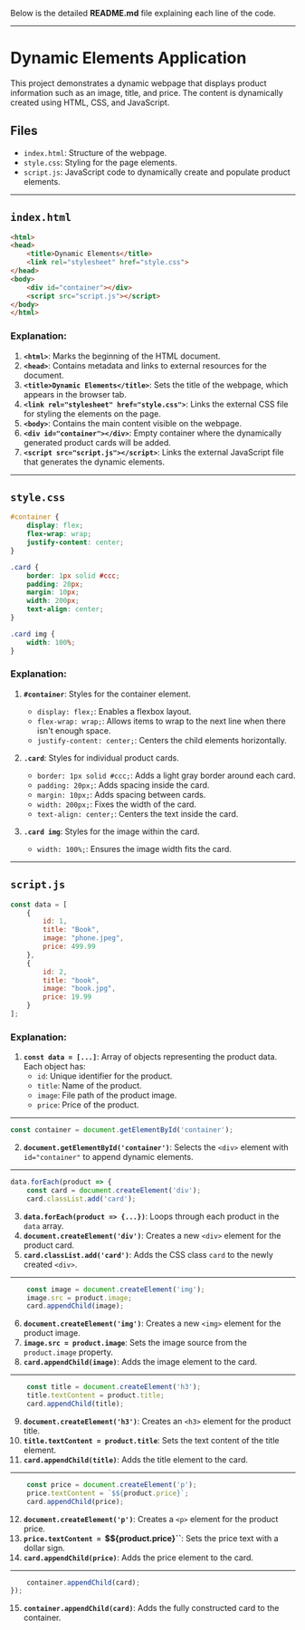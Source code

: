 Below is the detailed **README.md** file explaining each line of the code.

---

# Dynamic Elements Application

This project demonstrates a dynamic webpage that displays product information such as an image, title, and price. The content is dynamically created using HTML, CSS, and JavaScript.

## Files

- `index.html`: Structure of the webpage.
- `style.css`: Styling for the page elements.
- `script.js`: JavaScript code to dynamically create and populate product elements.

---

## `index.html`

```html
<html>
<head>
    <title>Dynamic Elements</title>
    <link rel="stylesheet" href="style.css">
</head>
<body>
    <div id="container"></div>
    <script src="script.js"></script>
</body>
</html>
```

### Explanation:

1. **`<html>`**: Marks the beginning of the HTML document.
2. **`<head>`**: Contains metadata and links to external resources for the document.
3. **`<title>Dynamic Elements</title>`**: Sets the title of the webpage, which appears in the browser tab.
4. **`<link rel="stylesheet" href="style.css">`**: Links the external CSS file for styling the elements on the page.
5. **`<body>`**: Contains the main content visible on the webpage.
6. **`<div id="container"></div>`**: Empty container where the dynamically generated product cards will be added.
7. **`<script src="script.js"></script>`**: Links the external JavaScript file that generates the dynamic elements.

---

## `style.css`

```css
#container {
    display: flex;
    flex-wrap: wrap;
    justify-content: center;
}

.card {
    border: 1px solid #ccc;
    padding: 20px;
    margin: 10px;
    width: 200px;
    text-align: center;
}

.card img {
    width: 100%;
}
```

### Explanation:

1. **`#container`**: Styles for the container element.
   - `display: flex;`: Enables a flexbox layout.
   - `flex-wrap: wrap;`: Allows items to wrap to the next line when there isn't enough space.
   - `justify-content: center;`: Centers the child elements horizontally.

2. **`.card`**: Styles for individual product cards.
   - `border: 1px solid #ccc;`: Adds a light gray border around each card.
   - `padding: 20px;`: Adds spacing inside the card.
   - `margin: 10px;`: Adds spacing between cards.
   - `width: 200px;`: Fixes the width of the card.
   - `text-align: center;`: Centers the text inside the card.

3. **`.card img`**: Styles for the image within the card.
   - `width: 100%;`: Ensures the image width fits the card.

---

## `script.js`

```javascript
const data = [
    {
        id: 1,
        title: "Book",
        image: "phone.jpeg",
        price: 499.99
    },
    {
        id: 2,
        title: "book",
        image: "book.jpg",
        price: 19.99
    }
];
```

### Explanation:

1. **`const data = [...]`**: Array of objects representing the product data. Each object has:
   - `id`: Unique identifier for the product.
   - `title`: Name of the product.
   - `image`: File path of the product image.
   - `price`: Price of the product.

---

```javascript
const container = document.getElementById('container');
```

2. **`document.getElementById('container')`**: Selects the `<div>` element with `id="container"` to append dynamic elements.

---

```javascript
data.forEach(product => {
    const card = document.createElement('div');
    card.classList.add('card');
```

3. **`data.forEach(product => {...})`**: Loops through each product in the `data` array.
4. **`document.createElement('div')`**: Creates a new `<div>` element for the product card.
5. **`card.classList.add('card')`**: Adds the CSS class `card` to the newly created `<div>`.

---

```javascript
    const image = document.createElement('img');
    image.src = product.image;
    card.appendChild(image);
```

6. **`document.createElement('img')`**: Creates a new `<img>` element for the product image.
7. **`image.src = product.image`**: Sets the image source from the `product.image` property.
8. **`card.appendChild(image)`**: Adds the image element to the card.

---

```javascript
    const title = document.createElement('h3');
    title.textContent = product.title;
    card.appendChild(title);
```

9. **`document.createElement('h3')`**: Creates an `<h3>` element for the product title.
10. **`title.textContent = product.title`**: Sets the text content of the title element.
11. **`card.appendChild(title)`**: Adds the title element to the card.

---

```javascript
    const price = document.createElement('p');
    price.textContent = `$${product.price}`;
    card.appendChild(price);
```

12. **`document.createElement('p')`**: Creates a `<p>` element for the product price.
13. **`price.textContent = `$${product.price}``**: Sets the price text with a dollar sign.
14. **`card.appendChild(price)`**: Adds the price element to the card.

---

```javascript
    container.appendChild(card);
});
```

15. **`container.appendChild(card)`**: Adds the fully constructed card to the container.

